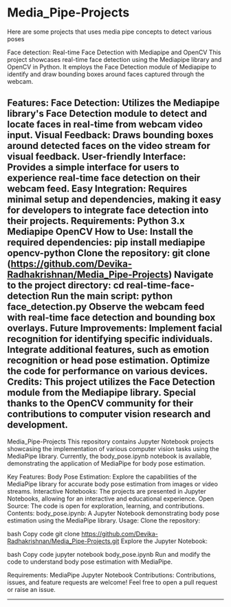 # Media_Pipe-Projects
Here are some projects that uses media pipe concepts to detect various poses

Face detection:
Real-time Face Detection with Mediapipe and OpenCV
This project showcases real-time face detection using the Mediapipe library and OpenCV in Python. It employs the Face Detection module of Mediapipe to identify and draw bounding boxes around faces captured through the webcam.

Features:
Face Detection: Utilizes the Mediapipe library's Face Detection module to detect and locate faces in real-time from webcam video input.
Visual Feedback: Draws bounding boxes around detected faces on the video stream for visual feedback.
User-friendly Interface: Provides a simple interface for users to experience real-time face detection on their webcam feed.
Easy Integration: Requires minimal setup and dependencies, making it easy for developers to integrate face detection into their projects.
Requirements:
Python 3.x
Mediapipe
OpenCV
How to Use:
Install the required dependencies: pip install mediapipe opencv-python
Clone the repository: git clone (https://github.com/Devika-Radhakrishnan/Media_Pipe-Projects)
Navigate to the project directory: cd real-time-face-detection
Run the main script: python face_detection.py
Observe the webcam feed with real-time face detection and bounding box overlays.
Future Improvements:
Implement facial recognition for identifying specific individuals.
Integrate additional features, such as emotion recognition or head pose estimation.
Optimize the code for performance on various devices.
Credits:
This project utilizes the Face Detection module from the Mediapipe library.
Special thanks to the OpenCV community for their contributions to computer vision research and development.
----------------------------------------------------------------------------------------------------------------------

Media_Pipe-Projects
This repository contains Jupyter Notebook projects showcasing the implementation of various computer vision tasks using the MediaPipe library. Currently, the body_pose.ipynb notebook is available, demonstrating the application of MediaPipe for body pose estimation.

Key Features:
Body Pose Estimation: Explore the capabilities of the MediaPipe library for accurate body pose estimation from images or video streams.
Interactive Notebooks: The projects are presented in Jupyter Notebooks, allowing for an interactive and educational experience.
Open Source: The code is open for exploration, learning, and contributions.
Contents:
body_pose.ipynb: A Jupyter Notebook demonstrating body pose estimation using the MediaPipe library.
Usage:
Clone the repository:

bash
Copy code
git clone https://github.com/Devika-Radhakrishnan/Media_Pipe-Projects.git
Explore the Jupyter Notebook:

bash
Copy code
jupyter notebook body_pose.ipynb
Run and modify the code to understand body pose estimation with MediaPipe.

Requirements:
MediaPipe
Jupyter Notebook
Contributions:
Contributions, issues, and feature requests are welcome! Feel free to open a pull request or raise an issue.

-----------------------------------------------------------------------------------------------------------------------------
